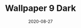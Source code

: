 ---
title: Wallpaper 9 Dark
description: Minimalistic blobs
keyword: blobs, minimalistic, desktop, wallpaper, colorful
id: 9
variant: dark
resolution: 5120x2880
date: 2020-08-27
---